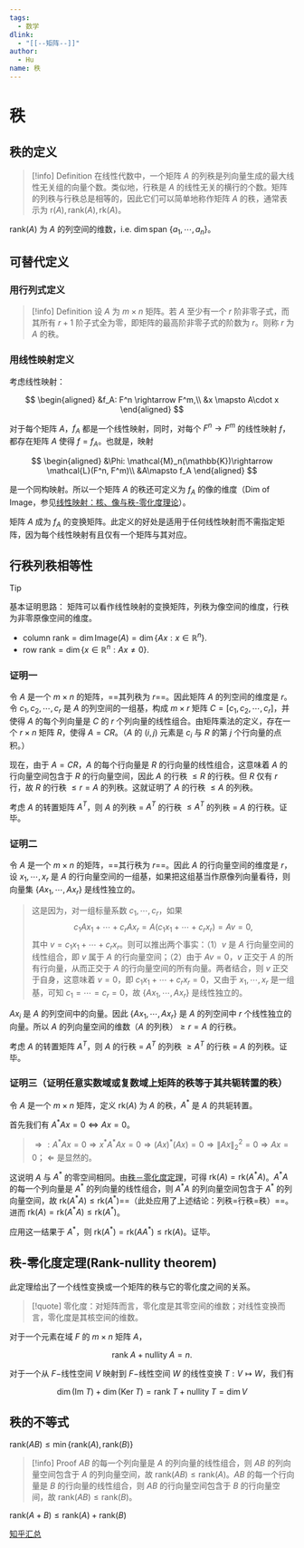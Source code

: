 ```yaml
---
tags:
  - 数学
dlink:
  - "[[--矩阵--]]"
author:
  - Hu
name: 秩
---
```

# 秩

## 秩的定义

>[!info] Definition
> 在线性代数中，一个矩阵 $A$ 的列秩是列向量生成的最大线性无关组的向量个数。类似地，行秩是 $A$ 的线性无关的横行的个数。矩阵的列秩与行秩总是相等的，因此它们可以简单地称作矩阵 $A$ 的秩，通常表示为 $\text{r}(A), \text{rank}(A), \text{rk}(A)$。

$\text{rank}(A)$ 为 $A$ 的列空间的维数，i.e. $\dim\text{span }\{a_1, \cdots, a_n\}$。

## 可替代定义

### 用行列式定义

>[!info] Definition
> 设 $A$ 为 $m\times n$ 矩阵。若 $A$ 至少有一个 $r$ 阶非零子式，而其所有 $r+1$ 阶子式全为零，即矩阵的最高阶非零子式的阶数为 $r$。则称 $r$ 为 $A$ 的秩。

### 用线性映射定义

考虑线性映射：

$$
\begin{aligned}
  &f_A: F^n \rightarrow F^m,\\
  &x \mapsto A\cdot x
\end{aligned}
$$

对于每个矩阵 $A$，$f_A$ 都是一个线性映射，同时，对每个 $F^n\rightarrow F^m$ 的线性映射 $f$，都存在矩阵 $A$ 使得 $f=f_A$。也就是，映射

$$
\begin{aligned}
  &\Phi: \mathcal{M}_n(\mathbb{K})\rightarrow \mathcal{L}(F^n, F^m)\\
  &A\mapsto f_A
\end{aligned}
$$

是一个同构映射。所以一个矩阵 $A$ 的秩还可定义为 $f_A$ 的像的维度（Dim of Image，参见[线性映射：核、像与秩-零化度理论](https://zh.wikipedia.org/wiki/%E7%BA%BF%E6%80%A7%E6%98%A0%E5%B0%84#%E6%A0%B8%E3%80%81%E5%83%8F%E5%92%8C%E7%A7%A9-%E9%9B%B6%E5%8C%96%E5%BA%A6%E5%AE%9A%E7%90%86)）。

矩阵 $A$ 成为 $f_A$ 的变换矩阵。此定义的好处是适用于任何线性映射而不需指定矩阵，因为每个线性映射有且仅有一个矩阵与其对应。

## 行秩列秩相等性

>[!tip]
> 基本证明思路：
> 矩阵可以看作线性映射的变换矩阵，列秩为像空间的维度，行秩为非零原像空间的维度。
> - $\text{column rank} = \dim \text{Image}(A) = \dim \{Ax: x\in \mathbb{R}^{n}\}$.
> - $\text{row rank} = \dim \{x\in\mathbb{R}^{n} : Ax\neq 0\}$.

### 证明一

令 $A$ 是一个 $m\times n$ 的矩阵，==其列秩为 $r$==。因此矩阵 $A$ 的列空间的维度是 $r$。令 $c_1, c_2, \cdots, c_r$ 是 $A$ 的列空间的一组基，构成 $m\times r$ 矩阵 $C = [c_1, c_2, \cdots, c_r]$，并使得 $A$ 的每个列向量是 $C$ 的 $r$ 个列向量的线性组合。由矩阵乘法的定义，存在一个 $r\times n$ 矩阵 $R$，使得 $A = CR$。（$A$ 的 $(i,j)$ 元素是 $c_i$ 与 $R$ 的第 $j$ 个行向量的点积。）

现在，由于 $A = CR$，$A$ 的每个行向量是 $R$ 的行向量的线性组合，这意味着 $A$ 的行向量空间包含于 $R$ 的行向量空间，因此 $A$ 的行秩 $\leq R$ 的行秩。但 $R$ 仅有 $r$ 行，故 $R$ 的行秩 $\leq r = A$ 的列秩。这就证明了 $A$ 的行秩 $\leq A$ 的列秩。

考虑 $A$ 的转置矩阵 $A^T$，则 $A$ 的列秩 = $A^T$ 的行秩 $\leq A^T$ 的列秩 = $A$ 的行秩。证毕。

### 证明二

令 $A$ 是一个 $m\times n$ 的矩阵，==其行秩为 $r$==。因此 $A$ 的行向量空间的维度是 $r$，设 $x_1, \cdots, x_r$ 是 $A$ 的行向量空间的一组基，如果把这组基当作原像列向量看待，则向量集 $\{Ax_1, \cdots, Ax_r\}$ 是线性独立的。

> 这是因为，对一组标量系数 $c_1, \cdots, c_r$，如果
> $$
c_1 Ax_1 + \cdots + c_rAx_r = A(c_1x_1+\cdots+c_rx_r) = Av = 0,$$
> 其中 $v = c_1x_1+\cdots+c_rx_r$。则可以推出两个事实：（1）$v$ 是 $A$ 行向量空间的线性组合，即 $v$ 属于 $A$ 的行向量空间；（2）由于 $Av=0$，$v$ 正交于 $A$ 的所有行向量，从而正交于 $A$ 的行向量空间的所有向量。两者结合，则 $v$ 正交于自身，这意味着 $v=0$，即 $c_1x_1+\cdots+c_rx_r = 0$，又由于 $x_1, \cdots, x_r$ 是一组基，可知 $c_1 = \cdots = c_r = 0$，故 $\{Ax_1, \cdots, Ax_r\}$ 是线性独立的。

$Ax_i$ 是 $A$ 的列空间中的向量。因此 $\{Ax_1, \cdots, Ax_r\}$ 是 $A$ 的列空间中 $r$ 个线性独立的向量。所以 $A$ 的列向量空间的维数（$A$ 的列秩）$\geq r = A$ 的行秩。

考虑 $A$ 的转置矩阵 $A^T$，则 $A$ 的行秩 = $A^T$ 的列秩 $\geq A^T$ 的行秩 = $A$ 的列秩。证毕。

### 证明三（证明任意实数域或复数域上矩阵的秩等于其共轭转置的秩）

令 $A$ 是一个 $m\times n$ 矩阵，定义 $\text{rk}(A)$ 为 $A$ 的秩，$A^*$ 是 $A$ 的共轭转置。

首先我们有 $A^*Ax = 0 \Longleftrightarrow Ax = 0$。

> $\Longrightarrow: A^*Ax = 0 \Longrightarrow x^*A^*Ax = 0 \Longrightarrow (Ax)^*(Ax) = 0 \Longrightarrow \|Ax\|_2^2 = 0 \Longrightarrow Ax = 0$；
> $\Longleftarrow$ 是显然的。

这说明 $A$ 与 $A^*$ 的零空间相同。由[秩－零化度定理](https://zh.wikipedia.org/wiki/%E7%A7%A9%E2%80%94%E9%9B%B6%E5%8C%96%E5%BA%A6%E5%AE%9A%E7%90%86)，可得 $\text{rk}(A) = \text{rk}(A^*A)$。$A^*A$ 的每一个列向量是 $A^*$ 的列向量的线性组合，则 $A^*A$ 的列向量空间包含于 $A^*$ 的列向量空间，故 $\text{rk}(A^*A)\leq \text{rk}(A^*)$==（此处应用了上述结论：列秩=行秩=秩）==。进而 $\text{rk}(A) = \text{rk}(A^*A)\leq \text{rk}(A^*)$。

应用这一结果于 $A^*$，则 $\text{rk}(A^*) = \text{rk}(AA^*) \leq \text{rk}(A)$。证毕。

## 秩-零化度定理(Rank-nullity theorem)

此定理给出了一个线性变换或一个矩阵的秩与它的零化度之间的关系。

>[!quote]
>零化度：对矩阵而言，零化度是其零空间的维数；对线性变换而言，零化度是其核空间的维数。

对于一个元素在域 $F$ 的 $m\times n$ 矩阵 $A$，

$$
\text{rank}\;A + \text{nullity}\;A = n.
$$

对于一个从 $F-$线性空间 $V$ 映射到 $F-$线性空间 $W$ 的线性变换 $T:V\mapsto W$，我们有

$$
\dim(\text{Im}\;T) + \dim(\text{Ker}\;T) = \text{rank}\;T + \text{nullity}\;T = \dim V
$$

## 秩的不等式

$\text{rank}(AB) \leq \min \{\text{rank}(A),\text{rank}(B)\}$

>[!info] Proof
> $AB$ 的每一个列向量是 $A$ 的列向量的线性组合，则 $AB$ 的列向量空间包含于 $A$ 的列向量空间，故 $\text{rank}(AB)\leq \text{rank}(A)$。$AB$ 的每一个行向量是 $B$ 的行向量的线性组合，则 $AB$ 的行向量空间包含于 $B$ 的行向量空间，故 $\text{rank}(AB)\leq \text{rank}(B)$。

$\text{rank} (A+B) \leq \text{rank}(A) + \text{rank}(B)$


[知乎汇总](https://zhuanlan.zhihu.com/p/341263037)